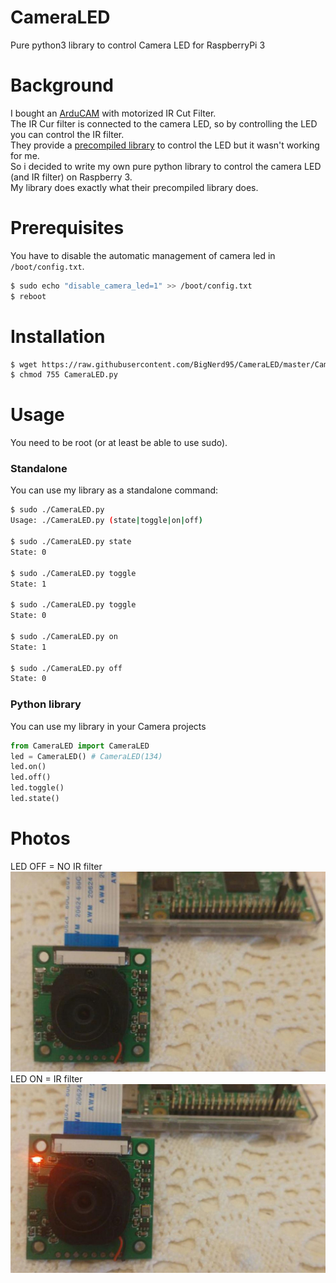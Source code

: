 # CameraLED
Pure python3 library to control Camera LED for RaspberryPi 3

# Background
I bought an [ArduCAM](http://www.arducam.com/) with motorized IR Cut Filter.  
The IR Cur filter is connected to the camera LED, so by controlling the LED you can control the IR filter.  
They provide a [precompiled library](http://www.arducam.com/downloads/modules/RaspberryPi_camera/piCamLed.zip) to control the LED but it wasn't working for me.  
So i decided to write my own pure python library to control the camera LED (and IR filter) on Raspberry 3.  
My library does exactly what their precompiled library does.  

# Prerequisites
You have to disable the automatic management of camera led in `/boot/config.txt`.  
```bash
$ sudo echo "disable_camera_led=1" >> /boot/config.txt
$ reboot
```
# Installation
```bash
$ wget https://raw.githubusercontent.com/BigNerd95/CameraLED/master/CameraLED.py 
$ chmod 755 CameraLED.py
```

# Usage
You need to be root (or at least be able to use sudo).
### Standalone
You can use my library as a standalone command:
```bash
$ sudo ./CameraLED.py 
Usage: ./CameraLED.py (state|toggle|on|off)

$ sudo ./CameraLED.py state
State: 0

$ sudo ./CameraLED.py toggle
State: 1

$ sudo ./CameraLED.py toggle
State: 0

$ sudo ./CameraLED.py on    
State: 1

$ sudo ./CameraLED.py off
State: 0
```
### Python library
You can use my library in your Camera projects
```python
from CameraLED import CameraLED
led = CameraLED() # CameraLED(134)
led.on()
led.off()
led.toggle()
led.state()
```

# Photos
LED OFF = NO IR filter  
![image](doc/led_off.jpg)  
LED ON = IR filter  
![image](doc/led_on.jpg)  
